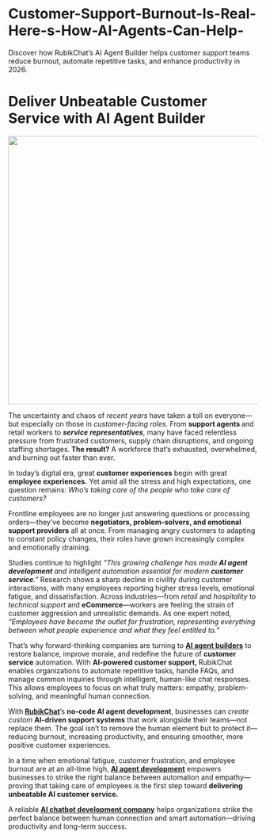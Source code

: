 # Customer-Support-Burnout-Is-Real-Here-s-How-AI-Agents-Can-Help-
Discover how RubikChat’s AI Agent Builder helps customer support teams reduce burnout, automate repetitive tasks, and enhance productivity in 2026.
<h1 dir="ltr"><strong>Deliver Unbeatable Customer Service with AI Agent Builder</strong></h1><p dir="ltr"><img src="https://instasize.com/api/image/4c70162fadf584183414f0370ee2a7c7f29091b0e1cb12e9485dc7871d7992ea.jpeg" width="811" height="541"></p><p dir="ltr">The uncertainty and chaos of <em>recent years</em> have taken a toll on everyone&mdash;but especially on those in <em>customer-facing roles.</em> From <strong>support agents </strong>and retail workers to <strong><em>service representatives</em></strong>, many have faced relentless pressure from frustrated customers, supply chain disruptions, and ongoing staffing shortages.<strong> The result?</strong> A workforce that&rsquo;s exhausted, overwhelmed, and burning out faster than ever.</p><p dir="ltr">In today&rsquo;s digital era, great <strong>customer experiences</strong> begin with great <strong>employee experiences.</strong> Yet amid all the stress and high expectations, one question remains: <em>Who&rsquo;s taking care of the people who take care of customers?</em></p><p dir="ltr">Frontline employees are no longer just answering questions or processing orders&mdash;they&rsquo;ve become <strong>negotiators, problem-solvers, and emotional support providers</strong> all at once. From managing angry customers to adapting to constant policy changes, their roles have grown increasingly complex and emotionally draining.</p><p dir="ltr">Studies continue to highlight <em>&ldquo;This growing challenge has made<strong> AI agent development </strong>and intelligent automation essential for modern <strong>customer service</strong>.&rdquo; </em>Research shows a sharp decline in civility during customer interactions, with many employees reporting higher stress levels, emotional fatigue, and dissatisfaction. Across industries&mdash;from <em>retail</em> and <em>hospitality</em> to <em>technical support</em> and <strong>eCommerce</strong>&mdash;workers are feeling the strain of customer aggression and unrealistic demands. As one expert noted, <em>&ldquo;Employees have become the outlet for frustration, representing everything between what people experience and what they feel entitled to.&rdquo;</em></p><p dir="ltr">That&rsquo;s why forward-thinking companies are turning to <strong><a href="https://rubikchat.com/">AI agent builders</a></strong> to restore balance, improve morale, and redefine the future of <strong>customer service</strong> automation. With <strong>AI-powered customer support, </strong>RubikChat enables organizations to automate repetitive tasks, handle FAQs, and manage common inquiries through intelligent, human-like chat responses. This allows employees to focus on what truly matters: empathy, problem-solving, and meaningful human connection.</p><p dir="ltr">With<strong> <a href="https://rubikchat.com/">RubikChat</a></strong>&rsquo;s <strong>no-code AI agent development</strong>, businesses can <em>create custom </em><strong>AI-driven support systems</strong> that work alongside their teams&mdash;not replace them. The goal isn&rsquo;t to remove the human element but to protect it&mdash;reducing burnout, increasing productivity, and ensuring smoother, more positive customer experiences.</p><p dir="ltr">In a time when emotional fatigue, customer frustration, and employee burnout are at an all-time high, <strong><a href="https://rubikchat.com/">AI agent development</a></strong> empowers businesses to strike the right balance between automation and empathy&mdash;proving that taking care of employees is the first step toward <strong>delivering unbeatable AI customer service.</strong></p><p dir="ltr">A reliable <strong><a href="https://rubikchat.com/">AI chatbot development company</a></strong> helps organizations strike the perfect balance between human connection and smart automation&mdash;driving productivity and long-term success.</p><p>&nbsp;</p>

